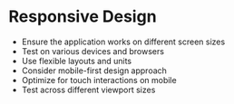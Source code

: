 # Responsive Design

- Ensure the application works on different screen sizes
- Test on various devices and browsers
- Use flexible layouts and units
- Consider mobile-first design approach
- Optimize for touch interactions on mobile
- Test across different viewport sizes
